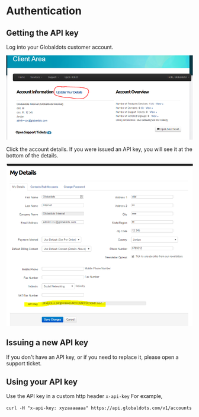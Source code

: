 # Authentication 
## Getting the API key
Log into your Globaldots customer account.

![Log into your account](../_images/customer_account.png)

Click the account details. If you were issued an API key, you will see it at the bottom of the details.  

![View your account details](../_images/customer_account_details.png)

## Issuing a new API key
If you don't have an API key, or if you need to replace it, please open a support ticket. 

## Using your API key
Use the API key in a custom http header `x-api-key`
For example, 

`curl -H "x-api-key: xyzaaaaaaa" https://api.globaldots.com/v1/accounts`
